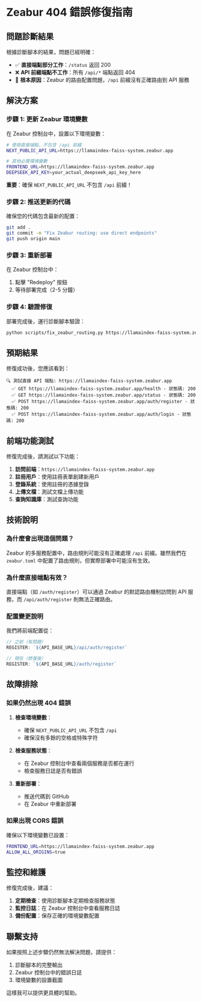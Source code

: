 # Zeabur 404 錯誤修復指南

## 問題診斷結果

根據診斷腳本的結果，問題已經明確：

- ✅ **直接端點部分工作**：`/status` 返回 200
- ❌ **API 前綴端點不工作**：所有 `/api/*` 端點返回 404
- 🎯 **根本原因**：Zeabur 的路由配置問題，`/api` 前綴沒有正確路由到 API 服務

## 解決方案

### 步驟 1: 更新 Zeabur 環境變數

在 Zeabur 控制台中，設置以下環境變數：

```bash
# 使用直接端點，不包含 /api 前綴
NEXT_PUBLIC_API_URL=https://llamaindex-faiss-system.zeabur.app

# 其他必需環境變數
FRONTEND_URL=https://llamaindex-faiss-system.zeabur.app
DEEPSEEK_API_KEY=your_actual_deepseek_api_key_here
```

**重要**：確保 `NEXT_PUBLIC_API_URL` 不包含 `/api` 前綴！

### 步驟 2: 推送更新的代碼

確保您的代碼包含最新的配置：

```bash
git add .
git commit -m "Fix Zeabur routing: use direct endpoints"
git push origin main
```

### 步驟 3: 重新部署

在 Zeabur 控制台中：
1. 點擊 "Redeploy" 按鈕
2. 等待部署完成（2-5 分鐘）

### 步驟 4: 驗證修復

部署完成後，運行診斷腳本驗證：

```bash
python scripts/fix_zeabur_routing.py https://llamaindex-faiss-system.zeabur.app
```

## 預期結果

修復成功後，您應該看到：

```
🔍 測試直接 API 端點: https://llamaindex-faiss-system.zeabur.app
  ✅ GET https://llamaindex-faiss-system.zeabur.app/health - 狀態碼: 200
  ✅ GET https://llamaindex-faiss-system.zeabur.app/status - 狀態碼: 200
  ✅ POST https://llamaindex-faiss-system.zeabur.app/auth/register - 狀態碼: 200
  ✅ POST https://llamaindex-faiss-system.zeabur.app/auth/login - 狀態碼: 200
```

## 前端功能測試

修復完成後，請測試以下功能：

1. **訪問前端**：`https://llamaindex-faiss-system.zeabur.app`
2. **註冊用戶**：使用註冊表單創建新用戶
3. **登錄系統**：使用註冊的憑據登錄
4. **上傳文檔**：測試文檔上傳功能
5. **查詢知識庫**：測試查詢功能

## 技術說明

### 為什麼會出現這個問題？

Zeabur 的多服務配置中，路由規則可能沒有正確處理 `/api` 前綴。雖然我們在 `zeabur.toml` 中配置了路由規則，但實際部署中可能沒有生效。

### 為什麼直接端點有效？

直接端點（如 `/auth/register`）可以通過 Zeabur 的默認路由機制訪問到 API 服務，而 `/api/auth/register` 則無法正確路由。

### 配置變更說明

我們將前端配置從：
```typescript
// 之前（有問題）
REGISTER: `${API_BASE_URL}/api/auth/register`

// 現在（修復後）
REGISTER: `${API_BASE_URL}/auth/register`
```

## 故障排除

### 如果仍然出現 404 錯誤

1. **檢查環境變數**：
   - 確保 `NEXT_PUBLIC_API_URL` 不包含 `/api`
   - 確保沒有多餘的空格或特殊字符

2. **檢查服務狀態**：
   - 在 Zeabur 控制台中查看兩個服務是否都在運行
   - 檢查服務日誌是否有錯誤

3. **重新部署**：
   - 推送代碼到 GitHub
   - 在 Zeabur 中重新部署

### 如果出現 CORS 錯誤

確保以下環境變數已設置：
```bash
FRONTEND_URL=https://llamaindex-faiss-system.zeabur.app
ALLOW_ALL_ORIGINS=true
```

## 監控和維護

修復完成後，建議：

1. **定期檢查**：使用診斷腳本定期檢查服務狀態
2. **監控日誌**：在 Zeabur 控制台中查看服務日誌
3. **備份配置**：保存正確的環境變數配置

## 聯繫支持

如果按照上述步驟仍然無法解決問題，請提供：

1. 診斷腳本的完整輸出
2. Zeabur 控制台中的錯誤日誌
3. 環境變數的設置截圖

這樣我可以提供更具體的幫助。 